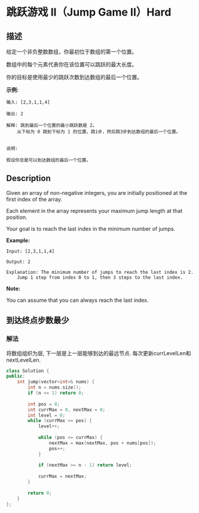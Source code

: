 # 跳跃游戏 II（Jump Game II）Hard
## 描述
给定一个非负整数数组，你最初位于数组的第一个位置。

数组中的每个元素代表你在该位置可以跳跃的最大长度。

你的目标是使用最少的跳跃次数到达数组的最后一个位置。

**示例:**
```
输入: [2,3,1,1,4]

输出: 2

解释: 跳到最后一个位置的最小跳跃数是 2。
    从下标为 0 跳到下标为 1 的位置，跳1步，然后跳3步到达数组的最后一个位置。


说明:

假设你总是可以到达数组的最后一个位置。
```

## Description
Given an array of non-negative integers, you are initially positioned at the first index of the array.

Each element in the array represents your maximum jump length at that position.

Your goal is to reach the last index in the minimum number of jumps.

**Example:**
```
Input: [2,3,1,1,4]

Output: 2

Explanation: The minimum number of jumps to reach the last index is 2.
    Jump 1 step from index 0 to 1, then 3 steps to the last index.
```
**Note:**


You can assume that you can always reach the last index.

## 到达终点步数最少
### 解法
将数组组织为层, 下一层是上一层能够到达的最远节点. 每次更新currLevelLen和nextLevelLen.
```c++
class Solution {
public:
    int jump(vector<int>& nums) {
        int n = nums.size();
        if (n <= 1) return 0;
        
        int pos = 0;
        int currMax = 0, nextMax = 0;
        int level = 0;
        while (currMax >= pos) {
            level++;
            
            while (pos <= currMax) {
                nextMax = max(nextMax, pos + nums[pos]);
                pos++;
            }
            
            if (nextMax >= n - 1) return level;
            
            currMax = nextMax;
        }
        
        return 0;
    }
};
```